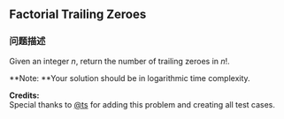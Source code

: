 ## Factorial Trailing Zeroes  
### 问题描述
Given an integer *n*, return the number of trailing zeroes in *n*!.

**Note: **Your solution should be in logarithmic time complexity.

**Credits:**<br />Special thanks to [@ts](https://oj.leetcode.com/discuss/user/ts) for adding this problem and creating all test cases.

